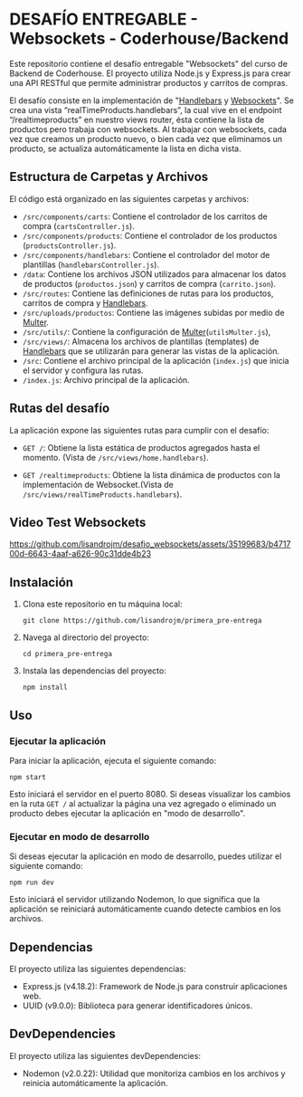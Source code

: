 # DESAFÍO ENTREGABLE - Websockets - Coderhouse/Backend

Este repositorio contiene el desafío entregable "Websockets" del curso de Backend de Coderhouse. El proyecto utiliza Node.js y Express.js para crear una API RESTful que permite administrar productos y carritos de compras.

El desafío consiste en la implementación de "[Handlebars](https://handlebarsjs.com/) y [Websockets](https://developer.mozilla.org/en-US/docs/Web/API/WebSockets_API)". Se crea una vista “realTimeProducts.handlebars”, la cual vive en el endpoint “/realtimeproducts” en nuestro views router, ésta contiene la lista de productos pero trabaja con websockets.
Al trabajar con websockets, cada vez que creamos un producto nuevo, o bien cada vez que eliminamos un producto, se actualiza automáticamente la lista en dicha vista.

## Estructura de Carpetas y Archivos

El código está organizado en las siguientes carpetas y archivos:

- `/src/components/carts`: Contiene el controlador de los carritos de compra (`cartsController.js`).
- `/src/components/products`: Contiene el controlador de los productos (`productsController.js`).
- `/src/components/handlebars`: Contiene el controlador del motor de plantillas (`handlebarsController.js`).
- `/data`: Contiene los archivos JSON utilizados para almacenar los datos de productos (`productos.json`) y carritos de compra (`carrito.json`).
- `/src/routes`: Contiene las definiciones de rutas para los productos, carritos de compra y [Handlebars](https://handlebarsjs.com/).
- `/src/uploads/productos`: Contiene las imágenes subidas por medio de [Multer](https://www.npmjs.com/package/multer).
- `/src/utils/`: Contiene la configuración de [Multer](https://www.npmjs.com/package/multer)(`utilsMulter.js`),
- `/src/views/`: Almacena los archivos de plantillas (templates) de [Handlebars](https://handlebarsjs.com/) que se utilizarán para generar las vistas de la aplicación.
- `/src`: Contiene el archivo principal de la aplicación (`index.js`) que inicia el servidor y configura las rutas.
- `/index.js`: Archivo principal de la aplicación.

## Rutas del desafío

La aplicación expone las siguientes rutas para cumplir con el desafío:

- `GET /`: Obtiene la lista estática de productos agregados hasta el momento. (Vista de `/src/views/home.handlebars`).

- `GET /realtimeproducts`: Obtiene la lista dinámica de productos con la implementación de Websocket.(Vista de `/src/views/realTimeProducts.handlebars`).

## Video Test Websockets

https://github.com/lisandrojm/desafio_websockets/assets/35199683/b471700d-6643-4aaf-a626-90c31dde4b23

## Instalación

1. Clona este repositorio en tu máquina local:

   ```shell
   git clone https://github.com/lisandrojm/primera_pre-entrega
   ```

2. Navega al directorio del proyecto:

   ```shell
   cd primera_pre-entrega

   ```

3. Instala las dependencias del proyecto:

   ```shell
   npm install
   ```

## Uso

### Ejecutar la aplicación

Para iniciar la aplicación, ejecuta el siguiente comando:

```shell
npm start
```

Esto iniciará el servidor en el puerto 8080.
Si deseas visualizar los cambios en la ruta `GET /` al actualizar la página una vez agregado o eliminado un producto debes ejecutar la aplicación en "modo de desarrollo".

### Ejecutar en modo de desarrollo

Si deseas ejecutar la aplicación en modo de desarrollo, puedes utilizar el siguiente comando:

```shell
npm run dev
```

Esto iniciará el servidor utilizando Nodemon, lo que significa que la aplicación se reiniciará automáticamente cuando detecte cambios en los archivos.

## Dependencias

El proyecto utiliza las siguientes dependencias:

- Express.js (v4.18.2): Framework de Node.js para construir aplicaciones web.
- UUID (v9.0.0): Biblioteca para generar identificadores únicos.

## DevDependencies

El proyecto utiliza las siguientes devDependencies:

- Nodemon (v2.0.22): Utilidad que monitoriza cambios en los archivos y reinicia automáticamente la aplicación.

